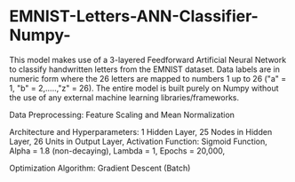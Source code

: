 # EMNIST-Letters-ANN-Classifier-Numpy-
This model makes use of a 3-layered Feedforward Artificial Neural Network to classify handwritten letters from the EMNIST dataset. Data labels are in numeric form where the 26 letters are mapped to numbers 1 up to 26 ("a" = 1, "b" = 2,.....,"z" = 26). The entire model is built purely on Numpy without the use of any external machine learning libraries/frameworks.

Data Preprocessing:
Feature Scaling and Mean Normalization

Architecture and Hyperparameters:
1 Hidden Layer,
25 Nodes in Hidden Layer,
26 Units in Output Layer,
Activation Function: Sigmoid Function,
Alpha = 1.8 (non-decaying),
Lambda = 1,
Epochs = 20,000,

Optimization Algorithm:
Gradient Descent (Batch)
